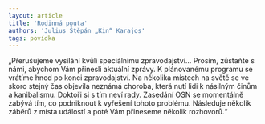 ```yaml
---
layout: article
title: 'Rodinná pouta'
authors: 'Julius Štěpán „Kin“ Karajos'
tags: povídka
---
```


„Přerušujeme vysílání kvůli speciálnímu zpravodajství...
Prosím, zůstaňte s námi, abychom Vám přinesli aktuální zprávy.
K plánovanému programu se vrátíme hned po konci zpravodajství.
Na několika místech na světě se ve skoro stejný čas objevila neznámá choroba, která nutí lidi
k násilným činům a kanibalismu. Doktoři si s tím neví rady. Zasedání OSN se momentálně zabývá
tím, co podniknout k vyřešení tohoto problému. Následuje několik záběrů z místa událostí
a poté Vám přineseme několik rozhovorů.“
